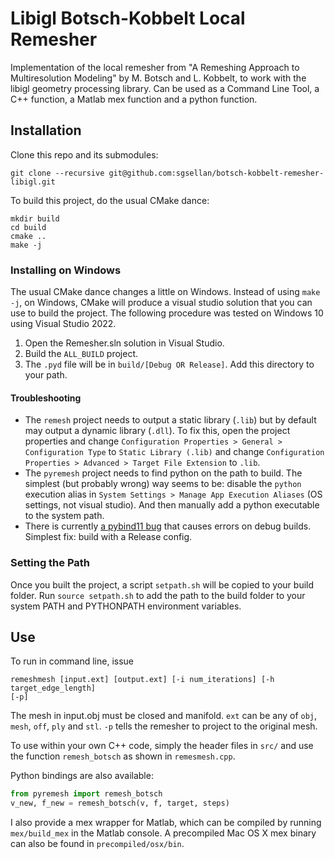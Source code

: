 # Libigl Botsch-Kobbelt Local Remesher
Implementation of the local remesher from "A Remeshing Approach to
Multiresolution Modeling" by M. Botsch and L. Kobbelt, to work with the libigl
geometry processing library. Can be used as a Command Line Tool, a C++ function,
a Matlab mex function and a python function.

## Installation

Clone this repo and its submodules:
```
git clone --recursive git@github.com:sgsellan/botsch-kobbelt-remesher-libigl.git
```

To build this project, do the usual CMake dance:

```
mkdir build
cd build
cmake ..
make -j
```

### Installing on Windows

The usual CMake dance changes a little on Windows. Instead of using `make -j`, on Windows, CMake will produce a visual studio solution that you can use to build the project. The following procedure was tested on Windows 10 using Visual Studio 2022.

1. Open the Remesher.sln solution in Visual Studio.
2. Build the `ALL_BUILD` project.
3. The `.pyd` file will be in `build/[Debug OR Release]`. Add this directory to your path.

#### Troubleshooting

- The `remesh` project needs to output a static library (`.lib`) but by default may output a dynamic library (`.dll`). To fix this, open the project properties and change `Configuration Properties > General > Configuration Type` to `Static Library (.lib)` and change `Configuration Properties > Advanced > Target File Extension` to `.lib`.
- The `pyremesh` project needs to find python on the path to build. The simplest (but probably wrong) way seems to be: disable the `python` execution alias in `System Settings > Manage App Execution Aliases` (OS settings, not visual studio). And then manually add a python executable to the system path.
- There is currently [a pybind11 bug](https://github.com/pybind/pybind11/issues/3459) that causes errors on debug builds. Simplest fix: build with a Release config.


### Setting the Path

Once you built the project, a script `setpath.sh` will be copied to your build
folder. Run `source setpath.sh` to add the path to the build folder to your
system PATH and PYTHONPATH environment variables.

## Use
To run in command line, issue
```
remeshmesh [input.ext] [output.ext] [-i num_iterations] [-h target_edge_length]
[-p]
```
The mesh in input.obj must be closed and manifold. `ext` can be any of `obj`,
`mesh`, `off`, `ply` and `stl`. `-p` tells the remesher to project to the
original mesh.

To use within your own C++ code, simply the header files in `src/` and
use the function `remesh_botsch` as shown in `remesmesh.cpp`.

Python bindings are also available:
```python
from pyremesh import remesh_botsch
v_new, f_new = remesh_botsch(v, f, target, steps)
```

I also provide a mex wrapper for Matlab, which can be compiled by running
`mex/build_mex` in the Matlab console. A precompiled Mac OS X mex binary can
also be found in `precompiled/osx/bin`.

